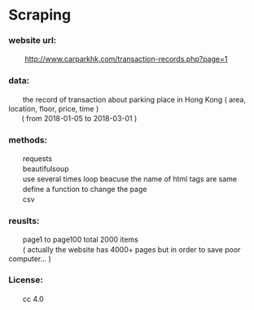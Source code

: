 # Scraping 
 
### website url:
  　　http://www.carparkhk.com/transaction-records.php?page=1

### data:
  　　the record of transaction about parking place in Hong Kong ( area, location, floor, price, time )<br>
    　( from 2018-01-05 to 2018-03-01 )

### methods:
  　　requests<br>
  　　beautifulsoup<br>
  　　use several times loop beacuse the name of html tags are same<br>
  　　define a function to change the page<br>
  　　csv
  
### reuslts:
  　　page1 to page100 total 2000 items<br>
  　　( actually the website has 4000+ pages but in order to save poor computer... )

### License:
  　　cc 4.0

